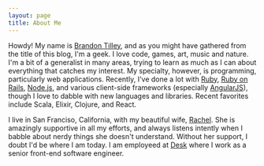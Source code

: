 ```yaml
---
layout: page
title: About Me
---
```


Howdy! My name is [Brandon Tilley](/contact.html), and as you might have gathered from the title of this blog, I'm a geek. I love code, games, art, music and nature. I'm a bit of a generalist in many areas, trying to learn as much as I can about everything that catches my interest. My specialty, however, is programming, particularly web applications. Recently, I've done a lot with [Ruby](http://ruby-lang.org), [Ruby on Rails](http://rubyonrails.org/), [Node.js](http://nodejs.org/), and various client-side frameworks (especially [AngularJS](http://angularjs.org/)), though I love to dabble with new languages and libraries. Recent favorites include Scala, Elixir, Clojure, and React.

I live in San Franciso, California, with my beautiful wife, [Rachel](http://www.facebook.com/profile.php?id=829819055). She is amazingly supportive in all my efforts, and always listens intently when I babble about nerdy things she doesn't understand. Without her support, I doubt I'd be where I am today. I am employeed at [Desk](http://desk.com/) where I work as a senior front-end software engineer.
